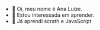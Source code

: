 - 👋 Oi, meu nome é Ana Luize.
- 👀 Estou interessada em aprender.
- 🌱 Já aprendi scrath e JavaScript

<!---
EstudanteEscola/EstudanteEscola is a ✨ special ✨ repository because its `README.md` (this file) appears on your GitHub profile.
You can click the Preview link to take a look at your changes.
--->
